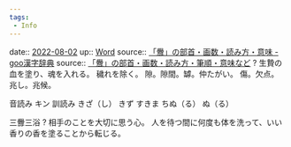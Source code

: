 ```yaml
---
tags:
 - Info
---
```


date:: [2022-08-02](Daily_Note/2022-08-02.md)
up:: [Word](Bar/Word.md)
source:: [「釁」の部首・画数・読み方・意味 - goo漢字辞典](https://dictionary.goo.ne.jp/word/kanji/%E9%87%81/#kanji_kanken-12060)
source:: [「釁」の部首・画数・読み方・筆順・意味など](https://kanji.jitenon.jp/kanjij/4853.html)
?
生贄の血を塗り、魂を入れる。
穢れを除く。
隙。隙間。罅。仲たがい。
傷。欠点。
兆し。兆候。

音読み	キン
訓読み	きざ（し）
きず
すきま
ちぬ（る）
ぬ（る）

三釁三浴
?
相手のことを大切に思う心。
人を待つ間に何度も体を洗って、いい香りの香を塗ることから転じる。
